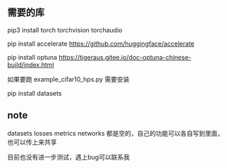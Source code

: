 ## 需要的库
pip3 install torch torchvision torchaudio

pip install accelerate 
https://github.com/huggingface/accelerate

pip install optuna 
https://tigeraus.gitee.io/doc-optuna-chinese-build/index.html

如果要跑 example_cifar10_hps.py 需要安装

pip install datasets

## note
datasets losses metrics networks 都是空的，自己的功能可以各自写到里面，也可以传上来共享

目前也没有进一步测试，遇上bug可以联系我